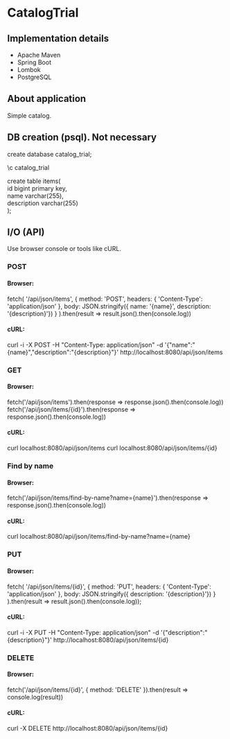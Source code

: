 # CatalogTrial

## Implementation details
* Apache Maven
* Spring Boot
* Lombok
* PostgreSQL

## About application
Simple catalog.

## DB creation (psql). Not necessary
create database catalog_trial;

\c catalog_trial

create table items(<br>
id bigint primary key,<br>
name varchar(255),<br>
description varchar(255)<br>
);

## I/O (API)
Use browser console or tools like cURL.

### POST
#### Browser:
fetch(
  '/api/json/items', 
  { 
    method: 'POST', 
    headers: { 'Content-Type': 'application/json' },
    body: JSON.stringify({ name: '{name}', description: '{description}'})
  }
).then(result => result.json().then(console.log))
#### cURL:
curl -i -X POST -H "Content-Type: application/json" -d '{"name":"{name}","description":"{description}"}' http://localhost:8080/api/json/items

### GET
#### Browser:
fetch('/api/json/items').then(response => response.json().then(console.log))
fetch('/api/json/items/{id}').then(response => response.json().then(console.log))
#### cURL:
curl localhost:8080/api/json/items
curl localhost:8080/api/json/items/{id}

### Find by name
#### Browser:
fetch('/api/json/items/find-by-name?name={name}').then(response => response.json().then(console.log))
#### cURL:
curl localhost:8080/api/json/items/find-by-name?name={name}

### PUT
#### Browser:
fetch(
  '/api/json/items/{id}', 
  { 
    method: 'PUT', 
    headers: { 'Content-Type': 'application/json' }, 
    body: JSON.stringify({ description: '{description}'})
  }
).then(result => result.json().then(console.log));
#### cURL:
curl -i -X PUT -H "Content-Type: application/json" -d '{"description":"{description}"}' http://localhost:8080/api/json/items/{id}

### DELETE
#### Browser:
fetch('/api/json/items/{id}', { method: 'DELETE' }).then(result => console.log(result))
#### cURL:
curl -X DELETE http://localhost:8080/api/json/items/{id}